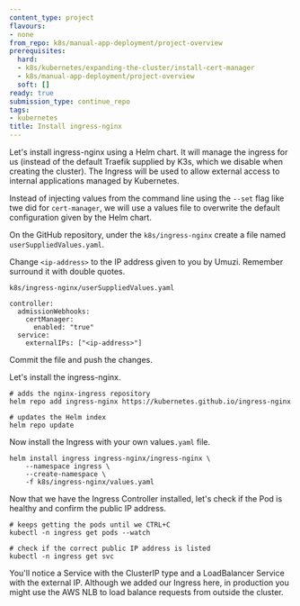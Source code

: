 ```yaml
---
content_type: project
flavours:
- none
from_repo: k8s/manual-app-deployment/project-overview
prerequisites:
  hard:
  - k8s/kubernetes/expanding-the-cluster/install-cert-manager
  - k8s/manual-app-deployment/project-overview
  soft: []
ready: true
submission_type: continue_repo
tags:
- kubernetes
title: Install ingress-nginx
---
```


Let's install ingress-nginx using a Helm chart. It will manage the ingress for us (instead of the default Traefik supplied by K3s, which we disable when creating the cluster). The Ingress will be used to allow external access to internal applications managed by Kubernetes.

Instead of injecting values from the command line using the `--set` flag like twe did for `cert-manager`, we will use a values file to overwrite the default configuration given by the Helm chart.

On the GitHub repository, under the `k8s/ingress-nginx` create a file named `userSuppliedValues.yaml`.

Change `<ip-address>` to the IP address given to you by Umuzi. Remember surround it with double quotes.

`k8s/ingress-nginx/userSuppliedValues.yaml`
```
controller:
  admissionWebhooks:
    certManager:
      enabled: "true"
  service:
    externalIPs: ["<ip-address>"]
```


Commit the file and push the changes.

Let's install the ingress-nginx.


```
# adds the nginx-ingress repository
helm repo add ingress-nginx https://kubernetes.github.io/ingress-nginx

# updates the Helm index
helm repo update
```


Now install the Ingress with your own values`.yaml` file.


```
helm install ingress ingress-nginx/ingress-nginx \
    --namespace ingress \
    --create-namespace \
    -f k8s/ingress-nginx/values.yaml
```


Now that we have the Ingress Controller installed, let's check if the Pod is healthy and confirm the public IP address.

```
# keeps getting the pods until we CTRL+C
kubectl -n ingress get pods --watch

# check if the correct public IP address is listed
kubectl -n ingress get svc
```

You'll notice a Service with the ClusterIP type and a LoadBalancer Service with the external IP. Although we added our Ingress here, in production you might use the AWS NLB to load balance requests from outside the cluster.